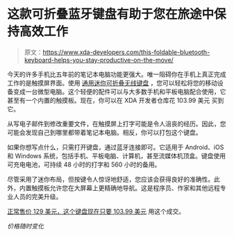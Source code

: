 # 这款可折叠蓝牙键盘有助于您在旅途中保持高效工作

> 原文：<https://www.xda-developers.com/this-foldable-bluetooth-keyboard-helps-you-stay-productive-on-the-move/>

今天的许多手机比五年前的笔记本电脑功能更强大。唯一阻碍你在手机上真正完成工作的是触摸屏界面。使用 [通用迷你可折叠无线键盘](https://depot.xda-developers.com/sales/universal-mini-foldable-wireless-keyboard-with-touchpad?utm_source=xda-developers.com&utm_medium=referral&utm_campaign=universal-mini-foldable-wireless-keyboard-with-touchpad&utm_term=scsf-407581&utm_content=a0x1P000004sXYKQA2&scsonar=1) ，您可以轻松将您的移动设备变成一台微型电脑。这个轻便的配件可以与大多数手机和平板电脑配合使用，它甚至有一个内置的触摸板。现在，你可以在 XDA 开发者仓库花 103.99 美元 买到它。

从写电子邮件到修改重要文件，在触摸屏上打字可能是令人沮丧的经历。因此，您可能会发现自己到哪里都带着笔记本电脑。相反，你可以打包这个键盘。

如果你想写点什么，只需打开键盘，通过蓝牙连接即可。它适用于 Android、iOS 和 Windows 系统，包括手机、平板电脑、计算机，甚至流媒体机顶盒。键盘使用可充电电池，可持续 48 小时的打字和 560 小时的备用。

尽管采用了迷你布局，但按键令人惊讶地舒适，您应该会获得良好的准确性。此外，内置触摸板允许您在大屏幕上更精确地导航。这是程序员、作家和其他远程专业人员的完美升级。

[正常售价 129 美元，这个键盘现在只要 103.99 美元](https://depot.xda-developers.com/sales/universal-mini-foldable-wireless-keyboard-with-touchpad?utm_source=xda-developers.com&utm_medium=referral&utm_campaign=universal-mini-foldable-wireless-keyboard-with-touchpad&utm_term=scsf-407581&utm_content=a0x1P000004sXYKQA2&scsonar=1) 用这个成交。

*价格随时变化*